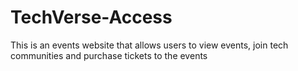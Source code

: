 # TechVerse-Access
This is an events website that allows users to view events, join tech communities  and purchase tickets to the events
